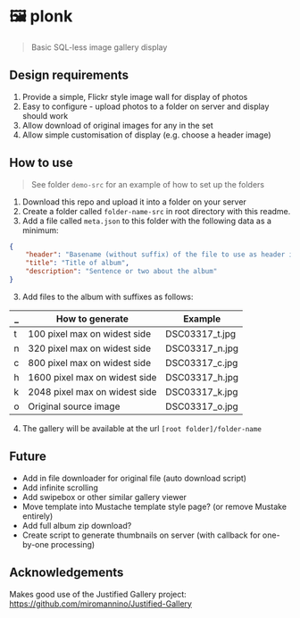 # 🖼️ plonk

> Basic SQL-less image gallery display

## Design requirements

1. Provide a simple, Flickr style image wall for display of photos
2. Easy to configure - upload photos to a folder on server and display should work
3. Allow download of original images for any in the set
4. Allow simple customisation of display (e.g. choose a header image)


## How to use

> See folder `demo-src` for an example of how to set up the folders

1. Download this repo and upload it into a folder on your server
2. Create a folder called `folder-name-src` in root directory with this readme.
2. Add a file called `meta.json` to this folder with the following data as a minimum:

```json
{
    "header": "Basename (without suffix) of the file to use as header image, e.g. DSC00317",
    "title": "Title of album",
    "description": "Sentence or two about the album"
}
```

3. Add files to the album with suffixes as follows:

| _ | How to generate | Example |
| --- | --- | -- |
| t | 100 pixel max on widest side | DSC03317_t.jpg |
| n | 320 pixel max on widest side | DSC03317_n.jpg |
| c | 800 pixel max on widest side | DSC03317_c.jpg |
| h | 1600 pixel max on widest side | DSC03317_h.jpg |
| k | 2048 pixel max on widest side | DSC03317_k.jpg |
| o | Original source image | DSC03317_o.jpg |

4. The gallery will be available at the url `[root folder]/folder-name`

## Future

* Add in file downloader for original file (auto download script)
* Add infinite scrolling
* Add swipebox or other similar gallery viewer
* Move template into Mustache template style page? (or remove Mustake entirely)
* Add full album zip download?
* Create script to generate thumbnails on server (with callback for one-by-one processing)

## Acknowledgements

Makes good use of the Justified Gallery project: https://github.com/miromannino/Justified-Gallery